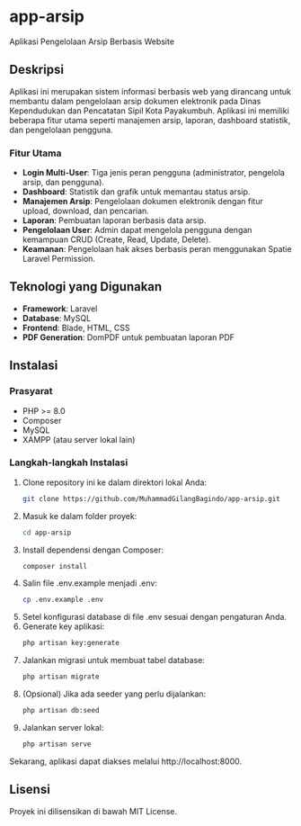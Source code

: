 # app-arsip

Aplikasi Pengelolaan Arsip Berbasis Website

## Deskripsi

Aplikasi ini merupakan sistem informasi berbasis web yang dirancang untuk membantu dalam pengelolaan arsip dokumen elektronik pada Dinas Kependudukan dan Pencatatan Sipil Kota Payakumbuh. Aplikasi ini memiliki beberapa fitur utama seperti manajemen arsip, laporan, dashboard statistik, dan pengelolaan pengguna.

### Fitur Utama
- **Login Multi-User**: Tiga jenis peran pengguna (administrator, pengelola arsip, dan pengguna).
- **Dashboard**: Statistik dan grafik untuk memantau status arsip.
- **Manajemen Arsip**: Pengelolaan dokumen elektronik dengan fitur upload, download, dan pencarian.
- **Laporan**: Pembuatan laporan berbasis data arsip.
- **Pengelolaan User**: Admin dapat mengelola pengguna dengan kemampuan CRUD (Create, Read, Update, Delete).
- **Keamanan**: Pengelolaan hak akses berbasis peran menggunakan Spatie Laravel Permission.

## Teknologi yang Digunakan
- **Framework**: Laravel
- **Database**: MySQL
- **Frontend**: Blade, HTML, CSS
- **PDF Generation**: DomPDF untuk pembuatan laporan PDF

## Instalasi

### Prasyarat
- PHP >= 8.0
- Composer
- MySQL
- XAMPP (atau server lokal lain)

### Langkah-langkah Instalasi
1. Clone repository ini ke dalam direktori lokal Anda:
   ```bash
   git clone https://github.com/MuhammadGilangBagindo/app-arsip.git
2. Masuk ke dalam folder proyek:
   ```bash
   cd app-arsip
3. Install dependensi dengan Composer:
   ```bash
   composer install
4. Salin file .env.example menjadi .env:
   ```bash
   cp .env.example .env
5. Setel konfigurasi database di file .env sesuai dengan pengaturan Anda.
6. Generate key aplikasi:
   ```bash
   php artisan key:generate
7. Jalankan migrasi untuk membuat tabel database:
   ```bash
   php artisan migrate
8. (Opsional) Jika ada seeder yang perlu dijalankan:
   ```bash
   php artisan db:seed
9. Jalankan server lokal:
   ```bash
   php artisan serve
Sekarang, aplikasi dapat diakses melalui http://localhost:8000.

## Lisensi
Proyek ini dilisensikan di bawah MIT License.
